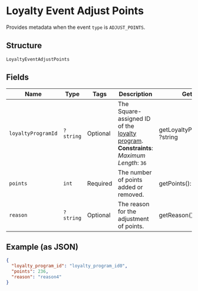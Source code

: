 
# Loyalty Event Adjust Points

Provides metadata when the event `type` is `ADJUST_POINTS`.

## Structure

`LoyaltyEventAdjustPoints`

## Fields

| Name | Type | Tags | Description | Getter | Setter |
|  --- | --- | --- | --- | --- | --- |
| `loyaltyProgramId` | `?string` | Optional | The Square-assigned ID of the [loyalty program](../../doc/models/loyalty-program.md).<br>**Constraints**: *Maximum Length*: `36` | getLoyaltyProgramId(): ?string | setLoyaltyProgramId(?string loyaltyProgramId): void |
| `points` | `int` | Required | The number of points added or removed. | getPoints(): int | setPoints(int points): void |
| `reason` | `?string` | Optional | The reason for the adjustment of points. | getReason(): ?string | setReason(?string reason): void |

## Example (as JSON)

```json
{
  "loyalty_program_id": "loyalty_program_id0",
  "points": 236,
  "reason": "reason4"
}
```

